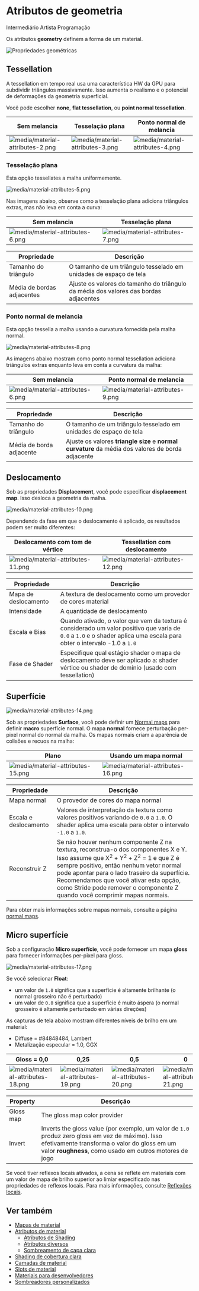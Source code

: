 # Atributos de geometria

<span class="badge text-bg-primary">Intermediário</span>
<span class="badge text-bg-success">Artista </span>
<span class="badge text-bg-success">Programação</span>

Os atributos **geometry** definem a forma de um material.

![ Propriedades geométricas](media/geometry-properties.png)

## Tessellation

A tessellation em tempo real usa uma característica HW da GPU para subdividir triângulos massivamente. Isso aumenta o realismo e o potencial de deformações da geometria superficial.

Você pode escolher **none**, **flat tessellation**, ou **point normal tessellation**.

| Sem melancia | Tesselação plana | Ponto normal de melancia |
| --------------  | -------------- | -------------------- 
| ![media/material-attributes-2.png](media/material-attributes-2.png) | ![media/material-attributes-3.png](media/material-attributes-3.png) | ![media/material-attributes-4.png](media/material-attributes-4.png) |

### Tesselação plana

Esta opção tessellates a malha uniformemente.

![media/material-attributes-5.png](media/material-attributes-5.png)

Nas imagens abaixo, observe como a tesselação plana adiciona triângulos extras, mas não leva em conta a curva:

| Sem melancia | Tesselação plana |
| ---------------- | ----------------- 
| ![media/material-attributes-6.png](media/material-attributes-6.png) | ![media/material-attributes-7.png](media/material-attributes-7.png) |

| Propriedade | Descrição |
| ---------------------- | ------------
| Tamanho do triângulo | O tamanho de um triângulo tesselado em unidades de espaço de tela |
| Média de bordas adjacentes | Ajuste os valores do tamanho do triângulo da média dos valores das bordas adjacentes |

### Ponto normal de melancia

Esta opção tessella a malha usando a curvatura fornecida pela malha normal.

![media/material-attributes-8.png](media/material-attributes-8.png)

As imagens abaixo mostram como ponto normal tessellation adiciona triângulos extras enquanto leva em conta a curvatura da malha:

| Sem melancia | Ponto normal de melancia |
| ---------------|  ---------------------- |
| ![media/material-attributes-6.png](media/material-attributes-6.png) | ![media/material-attributes-9.png](media/material-attributes-9.png) |

| Propriedade | Descrição |
| ---------------------- | ------------
| Tamanho do triângulo | O tamanho de um triângulo tesselado em unidades de espaço de tela |
| Média de borda adjacente | Ajuste os valores **triangle size** e **normal curvature** da média dos valores de borda adjacente |

## Deslocamento

Sob as propriedades **Displacement**, você pode especificar **displacement map**. Isso desloca a geometria da malha.

![media/material-attributes-10.png](media/material-attributes-10.png)

Dependendo da fase em que o deslocamento é aplicado, os resultados podem ser muito diferentes:

| Deslocamento com tom de vértice | Tessellation com deslocamento |
| ------| ----------------- |
| ![media/material-attributes-11.png](media/material-attributes-11.png) | ![media/material-attributes-12.png](media/material-attributes-12.png) |

| Propriedade | Descrição |
| ---------------- | ------------ 
| Mapa de deslocamento | A textura de deslocamento como um provedor de cores material [](material-maps.md) |
| Intensidade | A quantidade de deslocamento |
| Escala e Bias | Quando ativado, o valor que vem da textura é considerado um valor positivo que varia de `0.0` a `1.0` e o shader aplica uma escala para obter o intervalo -1.0 a `1.0` |
| Fase de Shader | Especifique qual estágio shader o mapa de deslocamento deve ser aplicado a: shader vértice ou shader de domínio (usado com tessellation) |

## Superfície

![media/material-attributes-14.png](media/material-attributes-14.png)

Sob as propriedades **Surface**, você pode definir um [Normal maps](../textures/normal-maps.md) para definir **macro** superfície normal. O mapa **normal** fornece perturbação per-pixel normal do normal da malha. Os mapas normais criam a aparência de colisões e recuos na malha:

| Plano | Usando um mapa normal |
| -----| ----------- 
| ![media/material-attributes-15.png](media/material-attributes-15.png) | ![media/material-attributes-16.png](media/material-attributes-16.png) |

| Propriedade | Descrição |
| ------------ | ---------------
| Mapa normal | O provedor de cores do mapa normal |
| Escala e deslocamento | Valores de interpretação da textura como valores positivos variando de `0.0` a `1.0`. O shader aplica uma escala para obter o intervalo `-1.0` a `1.0`. |
| Reconstruir Z | Se não houver nenhum componente Z na textura, reconstrua-o dos componentes X e Y. Isso assume que X<sup>2</sup> + Y<sup>2</sup> + Z<sup>2</sup> = 1 e que Z é sempre positivo, então nenhum vetor normal pode apontar para o lado traseiro da superfície. Recomendamos que você ativar esta opção, como Stride pode remover o componente Z quando você comprimir mapas normais. |

Para obter mais informações sobre mapas normais, consulte a página [normal maps](../textures/normal-maps.md).

## Micro superfície

Sob a configuração **Micro superfície**, você pode fornecer um mapa **gloss** para fornecer informações per-pixel para gloss.

![media/material-attributes-17.png](media/material-attributes-17.png)

Se você selecionar **Float**:

- um valor de `1.0` significa que a superfície é altamente brilhante (o normal grosseiro não é perturbado)
- um valor de `0.0` significa que a superfície é muito áspera (o normal grosseiro é altamente perturbado em várias direções)

As capturas de tela abaixo mostram diferentes níveis de brilho em um material:

- Diffuse = #84848484, Lambert
- Metalização especular = 1.0, GGX

| Gloss = 0,0 | 0,25 | 0,5 | 0 | 1.0 |
| ---------------- | ---- | ---- |----- | ---
| ![media/material-attributes-18.png](media/material-attributes-18.png) | ![media/material-attributes-19.png](media/material-attributes-19.png) | ![media/material-attributes-20.png](media/material-attributes-20.png) | ![media/material-attributes-21.png](media/material-attributes-21.png) | ![media/material-attributes-22.png](media/material-attributes-22.png) |

| Property | Descrição
| ---------------- | -- |
| Gloss map | The gloss map color provider
| Invert | Inverts the gloss value (por exemplo, um valor de `1.0` produz zero gloss em vez de máximo). Isso efetivamente transforma o valor do gloss em um valor **roughness**, como usado em outros motores de jogo

Se você tiver reflexos locais ativados, a cena se reflete em materiais com um valor de mapa de brilho superior ao limiar especificado nas propriedades de reflexos locais. Para mais informações, consulte [Reflexões locais](../post-effects/local-reflections.md).

## Ver também

* [Mapas de material](material-maps.md)
* [Atributos de material](material-attributes.md)
   * [Atributos de Shading](shading-attributes.md)
   * [Atributos diversos](misc-attributes.md)
   * [Sombreamento de capa clara](clear-coat-shading.md)
* [Shading de cobertura clara](clear-coat-shading.md)
* [Camadas de material](material-layers.md)
* [Slots de material](material-slots.md)
* [Materiais para desenvolvedores](materials-for-developers.md)
* [Sombreadores personalizados](../effects-and-shaders/custom-shaders.md)

